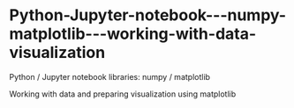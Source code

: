 # Python-Jupyter-notebook---numpy-matplotlib---working-with-data-visualization

Python / Jupyter notebook
libraries: numpy / matplotlib

Working with data and preparing visualization using matplotlib
